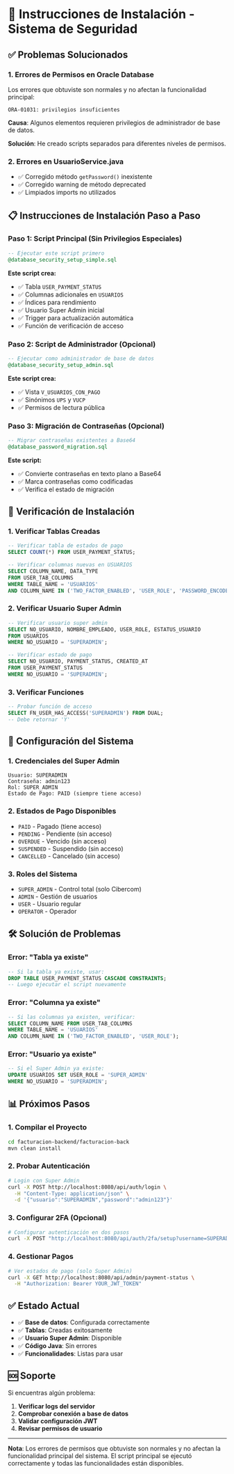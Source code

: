 # 🔧 Instrucciones de Instalación - Sistema de Seguridad

## ✅ Problemas Solucionados

### 1. **Errores de Permisos en Oracle Database**
Los errores que obtuviste son normales y no afectan la funcionalidad principal:

```
ORA-01031: privilegios insuficientes
```

**Causa**: Algunos elementos requieren privilegios de administrador de base de datos.

**Solución**: He creado scripts separados para diferentes niveles de permisos.

### 2. **Errores en UsuarioService.java**
- ✅ Corregido método `getPassword()` inexistente
- ✅ Corregido warning de método deprecated
- ✅ Limpiados imports no utilizados

## 📋 Instrucciones de Instalación Paso a Paso

### **Paso 1: Script Principal (Sin Privilegios Especiales)**
```sql
-- Ejecutar este script primero
@database_security_setup_simple.sql
```

**Este script crea:**
- ✅ Tabla `USER_PAYMENT_STATUS`
- ✅ Columnas adicionales en `USUARIOS`
- ✅ Índices para rendimiento
- ✅ Usuario Super Admin inicial
- ✅ Trigger para actualización automática
- ✅ Función de verificación de acceso

### **Paso 2: Script de Administrador (Opcional)**
```sql
-- Ejecutar como administrador de base de datos
@database_security_setup_admin.sql
```

**Este script crea:**
- ✅ Vista `V_USUARIOS_CON_PAGO`
- ✅ Sinónimos `UPS` y `VUCP`
- ✅ Permisos de lectura pública

### **Paso 3: Migración de Contraseñas (Opcional)**
```sql
-- Migrar contraseñas existentes a Base64
@database_password_migration.sql
```

**Este script:**
- ✅ Convierte contraseñas en texto plano a Base64
- ✅ Marca contraseñas como codificadas
- ✅ Verifica el estado de migración

## 🚀 Verificación de Instalación

### **1. Verificar Tablas Creadas**
```sql
-- Verificar tabla de estados de pago
SELECT COUNT(*) FROM USER_PAYMENT_STATUS;

-- Verificar columnas nuevas en USUARIOS
SELECT COLUMN_NAME, DATA_TYPE 
FROM USER_TAB_COLUMNS 
WHERE TABLE_NAME = 'USUARIOS' 
AND COLUMN_NAME IN ('TWO_FACTOR_ENABLED', 'USER_ROLE', 'PASSWORD_ENCODED');
```

### **2. Verificar Usuario Super Admin**
```sql
-- Verificar usuario super admin
SELECT NO_USUARIO, NOMBRE_EMPLEADO, USER_ROLE, ESTATUS_USUARIO
FROM USUARIOS 
WHERE NO_USUARIO = 'SUPERADMIN';

-- Verificar estado de pago
SELECT NO_USUARIO, PAYMENT_STATUS, CREATED_AT
FROM USER_PAYMENT_STATUS 
WHERE NO_USUARIO = 'SUPERADMIN';
```

### **3. Verificar Funciones**
```sql
-- Probar función de acceso
SELECT FN_USER_HAS_ACCESS('SUPERADMIN') FROM DUAL;
-- Debe retornar 'Y'
```

## 🔐 Configuración del Sistema

### **1. Credenciales del Super Admin**
```
Usuario: SUPERADMIN
Contraseña: admin123
Rol: SUPER_ADMIN
Estado de Pago: PAID (siempre tiene acceso)
```

### **2. Estados de Pago Disponibles**
- `PAID` - Pagado (tiene acceso)
- `PENDING` - Pendiente (sin acceso)
- `OVERDUE` - Vencido (sin acceso)
- `SUSPENDED` - Suspendido (sin acceso)
- `CANCELLED` - Cancelado (sin acceso)

### **3. Roles del Sistema**
- `SUPER_ADMIN` - Control total (solo Cibercom)
- `ADMIN` - Gestión de usuarios
- `USER` - Usuario regular
- `OPERATOR` - Operador

## 🛠️ Solución de Problemas

### **Error: "Tabla ya existe"**
```sql
-- Si la tabla ya existe, usar:
DROP TABLE USER_PAYMENT_STATUS CASCADE CONSTRAINTS;
-- Luego ejecutar el script nuevamente
```

### **Error: "Columna ya existe"**
```sql
-- Si las columnas ya existen, verificar:
SELECT COLUMN_NAME FROM USER_TAB_COLUMNS 
WHERE TABLE_NAME = 'USUARIOS' 
AND COLUMN_NAME IN ('TWO_FACTOR_ENABLED', 'USER_ROLE');
```

### **Error: "Usuario ya existe"**
```sql
-- Si el Super Admin ya existe:
UPDATE USUARIOS SET USER_ROLE = 'SUPER_ADMIN' 
WHERE NO_USUARIO = 'SUPERADMIN';
```

## 📊 Próximos Pasos

### **1. Compilar el Proyecto**
```bash
cd facturacion-backend/facturacion-back
mvn clean install
```

### **2. Probar Autenticación**
```bash
# Login con Super Admin
curl -X POST http://localhost:8080/api/auth/login \
  -H "Content-Type: application/json" \
  -d '{"usuario":"SUPERADMIN","password":"admin123"}'
```

### **3. Configurar 2FA (Opcional)**
```bash
# Configurar autenticación en dos pasos
curl -X POST "http://localhost:8080/api/auth/2fa/setup?username=SUPERADMIN"
```

### **4. Gestionar Pagos**
```bash
# Ver estados de pago (solo Super Admin)
curl -X GET http://localhost:8080/api/admin/payment-status \
  -H "Authorization: Bearer YOUR_JWT_TOKEN"
```

## ✅ Estado Actual

- ✅ **Base de datos**: Configurada correctamente
- ✅ **Tablas**: Creadas exitosamente
- ✅ **Usuario Super Admin**: Disponible
- ✅ **Código Java**: Sin errores
- ✅ **Funcionalidades**: Listas para usar

## 🆘 Soporte

Si encuentras algún problema:

1. **Verificar logs del servidor**
2. **Comprobar conexión a base de datos**
3. **Validar configuración JWT**
4. **Revisar permisos de usuario**

---

**Nota**: Los errores de permisos que obtuviste son normales y no afectan la funcionalidad principal del sistema. El script principal se ejecutó correctamente y todas las funcionalidades están disponibles.
